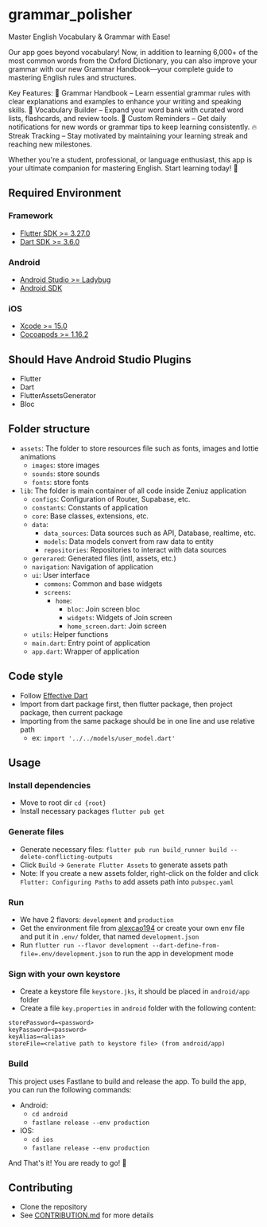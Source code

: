# grammar_polisher

Master English Vocabulary & Grammar with Ease!

Our app goes beyond vocabulary! Now, in addition to learning 6,000+ of the most common words from the Oxford Dictionary, you can also improve your grammar with our new Grammar Handbook—your complete guide to mastering English rules and structures.

Key Features:
📖 Grammar Handbook – Learn essential grammar rules with clear explanations and examples to enhance your writing and speaking skills.
📝 Vocabulary Builder – Expand your word bank with curated word lists, flashcards, and review tools.
🔔 Custom Reminders – Get daily notifications for new words or grammar tips to keep learning consistently.
🔥 Streak Tracking – Stay motivated by maintaining your learning streak and reaching new milestones.

Whether you're a student, professional, or language enthusiast, this app is your ultimate companion for mastering English. Start learning today! 🚀

## Required Environment

### Framework
- [Flutter SDK >= 3.27.0](https://flutter.dev/docs/get-started/install)
- [Dart SDK >= 3.6.0](https://dart.dev/get-dart)

### Android
- [Android Studio >= Ladybug](https://developer.android.com/studio)
- [Android SDK](https://developer.android.com/studio)

### iOS
- [Xcode >= 15.0](https://developer.apple.com/xcode/)
- [Cocoapods >= 1.16.2](https://cocoapods.org)

## Should Have Android Studio Plugins
- Flutter
- Dart
- FlutterAssetsGenerator
- Bloc

## Folder structure
- `assets`: The folder to store resources file such as fonts, images and lottie animations
    - `images`: store images
    - `sounds`: store sounds
    - `fonts`: store fonts
- `lib`: The folder is main container of all code inside Zeniuz application
    - `configs`: Configuration of Router, Supabase, etc.
    - `constants`: Constants of application
    - `core`: Base classes, extensions, etc.
    - `data`: 
        - `data_sources`: Data sources such as API, Database, realtime, etc.
        - `models`: Data models convert from raw data to entity
        - `repositories`: Repositories to interact with data sources
    - `gererared`: Generated files (intl, assets, etc.)
    - `navigation`: Navigation of application
    - `ui`: User interface
        - `commons`: Common and base widgets
        - `screens`: 
            - `home`:
                - `bloc`: Join screen bloc
                - `widgets`: Widgets of Join screen
                - `home_screen.dart`: Join screen
    - `utils`: Helper functions
    - `main.dart`: Entry point of application
    - `app.dart`: Wrapper of application

## Code style
- Follow [Effective Dart](https://dart.dev/guides/language/effective-dart/style)
- Import from dart package first, then flutter package, then project package, then current package
- Importing from the same package should be in one line and use relative path
    - ex: `import '../../models/user_model.dart'`

## Usage

### Install dependencies
- Move to root dir `cd {root}`
- Install necessary packages `flutter pub get`

### Generate files
- Generate necessary files: `flutter pub run build_runner build --delete-conflicting-outputs`
- Click `Build` -> `Generate Flutter Assets` to generate assets path
- Note: If you create a new assets folder, right-click on the folder and click `Flutter: Configuring Paths` to add assets path into `pubspec.yaml`

### Run
- We have 2 flavors: `development` and `production`
- Get the environment file from [alexcao194](https://github.com/alexcao194) or create your own env file and put it in `.env/` folder, that named `development.json`
- Run `flutter run --flavor development --dart-define-from-file=.env/development.json` to run the app in development mode

### Sign with your own keystore
- Create a keystore file `keystore.jks`, it should be placed in `android/app` folder
- Create a file `key.properties` in `android` folder with the following content:

```
storePassword=<password>
keyPassword=<password>
keyAlias=<alias>
storeFile=<relative path to keystore file> (from android/app)
```

### Build
This project uses Fastlane to build and release the app. To build the app, you can run the following commands:
- Android:
  - `cd android`
  - `fastlane release --env production`
- IOS:
  - `cd ios`
  - `fastlane release --env production`

And That's it! You are ready to go! 🚀

## Contributing
- Clone the repository
- See [CONTRIBUTION.md](CONTRIBUTION.md) for more details

